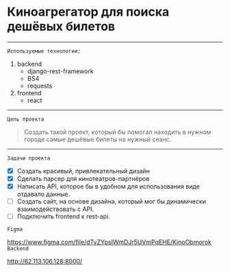# Киноагрегатор для поиска дешёвых билетов
***
``` Используемые технологии: ```
1. backend
    - django-rest-framework
    - BS4
    - requests
2. frontend
    - react
***
```Цель проекта ```
> Создать такой проект, который бы помогал находить в нужном городе самые дешёвые билеты на нужный сеанс.
***
```Задачи проекта ```
- [X] Создать красивый, привлекательный дизайн
- [X] Сделать парсер для кинотеатров-партнёров
- [X] Написать API, которое бы в удобном для использования виде отдавало данные.
- [ ] Создать сайт, на основе дизайна, который мог бы динамически взаимодействовать с API.
- [ ] Подключить frontend к rest-api.

```Figma ```

https://www.figma.com/file/dTyZYpsIWmDJr5UVmPqEHE/KinoObmorok
```Backend ```

http://62.113.106.128:8000/
